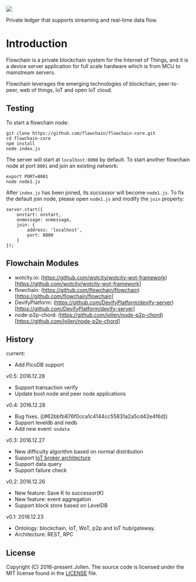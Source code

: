 ![](https://raw.githubusercontent.com/flowchain/flowchain.github.io/master/images/logo-text%40128.png)

Private ledger that supports streaming and real-time data flow.

# Introduction

Flowchain is a private blockchain system for the Internet of Things, and it is a device server application for full scale hardware which is from MCU to mainstream servers.

Flowchain leverages the emerging technologies of blockchain, peer-to-peer, web of things, IoT and open IoT cloud.

## Testing

To start a flowchain node:

```
git clone https://github.com/flowchain/flowchain-core.git
cd flowchain-core
npm install
node index.js
```

The server will start at ```localhost:8000``` by default. To start another flowchain node at port ```8001``` and join an existing network:

```
export PORT=8001
node node1.js
```

After ```index.js``` has been joined, its _successor_ will become ```node1.js```. To fix the default join node, please open ```node1.js``` and modify the ```join``` property:

```
server.start({
    onstart: onstart,
	onmessage: onmessage,
	join: {
		address: 'localhost',
		port: 8000
	}
});
```

## Flowchain Modules

* wotcity.io: (https://github.com/wotcity/wotcity-wot-framework)[https://github.com/wotcity/wotcity-wot-framework]
* flowchain: (https://github.com/flowchain/flowchain)[https://github.com/flowchain/flowchain]
* DevifyPlatform: (https://github.com/DevifyPlatform/devify-server)[https://github.com/DevifyPlatform/devify-server]
* node-p2p-chord: (https://github.com/jollen/node-p2p-chord)[https://github.com/jollen/node-p2p-chord]

## History

current:
 * Add PicoDB support

v0.5: 2016.12.28
 * Support transaction verify
 * Update boot node and peer node applications

v0.4: 2016.12.28
 * Bug fixes. ([#62bbfb876f0cca1c4144cc55831a2a5cd42e4f6d])
 * Support leveldb and nedb
 * Add new event: ```ondata```

v0.3: 2016.12.27
 * New difficulty algorithm based on normal distribution
 * Support [IoT broker architecture](https://wotcity.com)
 * Support data query
 * Support failure check

v0.2: 2016.12.26
 * New feature: Save K to successor(K)
 * New feature: event aggregation
 * Support block store based on LevelDB

v0.1: 2016.12.23
 * Ontology: blockchain, IoT, WoT, p2p and IoT hub/gateway.
 * Architecture: REST, RPC

## License

Copyright (C) 2016-present Jollen. The source code is licensed under the MIT license found in the [LICENSE](LICENSE) file.
